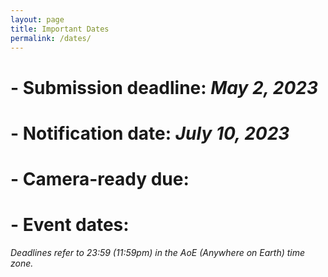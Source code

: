 ```yaml
---
layout: page
title: Important Dates
permalink: /dates/
---
```


# - **Submission deadline:**	*May 2, 2023* 
# - **Notification date:**	*July 10, 2023*
# - **Camera-ready due:**	
# - **Event dates:**	

*Deadlines refer to 23:59 (11:59pm) in the AoE (Anywhere on Earth) time zone.*

